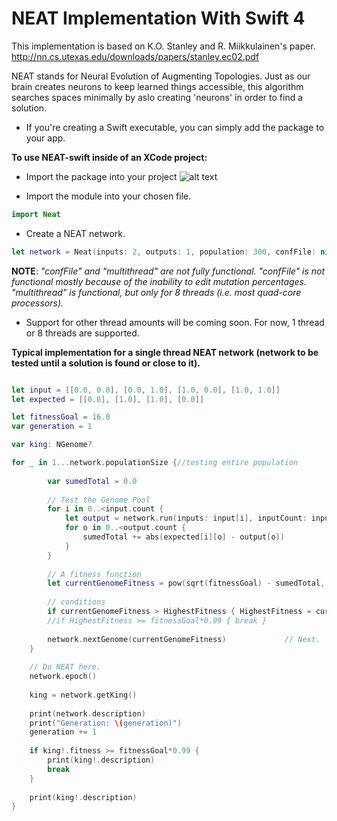 # NEAT Implementation With Swift 4

This implementation is based on K.O. Stanley and R. Miikkulainen's paper.
  http://nn.cs.utexas.edu/downloads/papers/stanley.ec02.pdf
  
NEAT stands for Neural Evolution of Augmenting Topologies. Just as our brain creates neurons to keep learned things accessible, this algorithm searches spaces minimally by aslo creating 'neurons' in order to find a solution.





- If you're creating a Swift executable, you can simply add the package to your app.


**To use NEAT-swift inside of an XCode project:**

- Import the package into your project
![alt text](http://www.troydeville.com/wp-content/uploads/2018/06/neatImport.png)

- Import the module into your chosen file.
```Swift
import Neat
```

- Create a NEAT network.
```Swift
let network = Neat(inputs: 2, outputs: 1, population: 300, confFile: nil, multithread: false)
```
**NOTE**: *"confFile" and "multithread" are not fully functional.
  "confFile" is not functional mostly because of the inability to edit mutation percentages.
  "multithread" is functional, but only for 8 threads (i.e. most quad-core processors).*
  - Support for other thread amounts will be coming soon. For now, 1 thread or 8 threads are supported.
  

**Typical implementation for a single thread NEAT network (network to be tested until a solution is found or close to it).**
```Swift

let input = [[0.0, 0.0], [0.0, 1.0], [1.0, 0.0], [1.0, 1.0]]
let expected = [[0.0], [1.0], [1.0], [0.0]]

let fitnessGoal = 16.0
var generation = 1

var king: NGenome?

for _ in 1...network.populationSize {//testing entire population
        
        var sumedTotal = 0.0
        
        // Test the Genome Pool
        for i in 0..<input.count {
            let output = network.run(inputs: input[i], inputCount: inputs, outputCount: outputs)
            for o in 0..<output.count {
                sumedTotal += abs(expected[i][o] - output[o])
            }
        }
        
        // A fitness function
        let currentGenomeFitness = pow(sqrt(fitnessGoal) - sumedTotal, 2)       // Assign genome a fitness score from the test.
        
        // conditions
        if currentGenomeFitness > HighestFitness { HighestFitness = currentGenomeFitness }
        //if HighestFitness >= fitnessGoal*0.99 { break }
        
        network.nextGenome(currentGenomeFitness)             // Next.
    }
    
    // Do NEAT here.
    network.epoch()
    
    king = network.getKing()
    
    print(network.description)
    print("Generation: \(generation)")
    generation += 1
    
    if king!.fitness >= fitnessGoal*0.99 {
        print(king!.description)
        break
    }
    
    print(king!.description)
}
```
